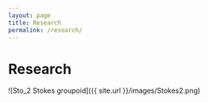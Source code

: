 ```yaml
---
layout: page
title: Research
permalink: /research/
---
```


# Research

![Sto_2 Stokes groupoid]({{ site.url }}/images/Stokes2.png)